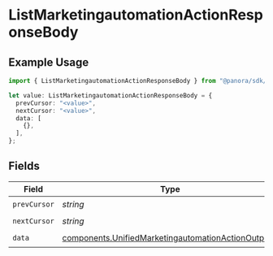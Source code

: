 # ListMarketingautomationActionResponseBody

## Example Usage

```typescript
import { ListMarketingautomationActionResponseBody } from "@panora/sdk/models/operations";

let value: ListMarketingautomationActionResponseBody = {
  prevCursor: "<value>",
  nextCursor: "<value>",
  data: [
    {},
  ],
};
```

## Fields

| Field                                                                                                                    | Type                                                                                                                     | Required                                                                                                                 | Description                                                                                                              |
| ------------------------------------------------------------------------------------------------------------------------ | ------------------------------------------------------------------------------------------------------------------------ | ------------------------------------------------------------------------------------------------------------------------ | ------------------------------------------------------------------------------------------------------------------------ |
| `prevCursor`                                                                                                             | *string*                                                                                                                 | :heavy_check_mark:                                                                                                       | N/A                                                                                                                      |
| `nextCursor`                                                                                                             | *string*                                                                                                                 | :heavy_check_mark:                                                                                                       | N/A                                                                                                                      |
| `data`                                                                                                                   | [components.UnifiedMarketingautomationActionOutput](../../models/components/unifiedmarketingautomationactionoutput.md)[] | :heavy_check_mark:                                                                                                       | N/A                                                                                                                      |